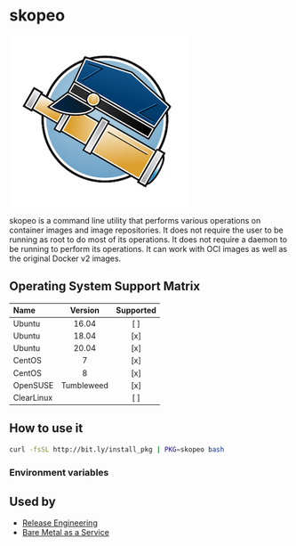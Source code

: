 # skopeo

![Logo](../../docs/img/skopeo.png)

skopeo is a command line utility that performs various operations on
container images and image repositories. It does not require the user
to be running as root to do most of its operations. It does not
require a daemon to be running to perform its operations. It can work
with OCI images as well as the original Docker v2 images.

## Operating System Support Matrix

| Name       | Version    | Supported |
|:-----------|:----------:|:---------:|
| Ubuntu     | 16.04      | [ ]       |
| Ubuntu     | 18.04      | [x]       |
| Ubuntu     | 20.04      | [x]       |
| CentOS     | 7          | [x]       |
| CentOS     | 8          | [x]       |
| OpenSUSE   | Tumbleweed | [x]       |
| ClearLinux |            | [ ]       |

## How to use it

```bash
curl -fsSL http://bit.ly/install_pkg | PKG=skopeo bash
```

### Environment variables

## Used by

- [Release Engineering](https://github.com/electrocucaracha/releng)
- [Bare Metal as a Service](https://github.com/electrocucaracha/bmaas)
